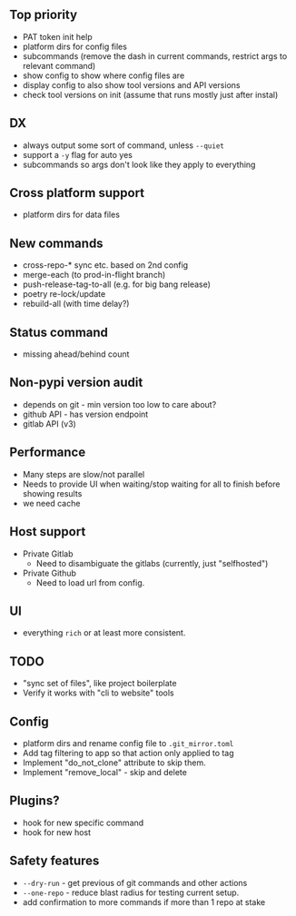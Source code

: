 ## Top priority
- PAT token init help
- platform dirs for config files
- subcommands (remove the dash in current commands, restrict args to relevant command)
- show config to show where config files are
- display config to also show tool versions and API versions
- check tool versions on init (assume that runs mostly just after instal)

## DX
- always output some sort of command, unless `--quiet`
- support a `-y` flag for auto yes
- subcommands so args don't look like they apply to everything

## Cross platform support
- platform dirs for data files

## New commands

- cross-repo-* sync etc. based on 2nd config
- merge-each (to prod-in-flight branch)
- push-release-tag-to-all (e.g. for big bang release)
- poetry re-lock/update
- rebuild-all (with time delay?)

## Status command

- missing ahead/behind count

## Non-pypi version audit

- depends on git - min version too low to care about?
- github API - has version endpoint
- gitlab API (v3)

## Performance

- Many steps are slow/not parallel
- Needs to provide UI when waiting/stop waiting for all to finish before showing results
- we need cache

## Host support

- Private Gitlab
  - Need to disambiguate the gitlabs (currently, just "selfhosted")
- Private Github
  - Need to load url from config.

## UI

- everything `rich` or at least more consistent.

## TODO

- "sync set of files", like project boilerplate
- Verify it works with "cli to website" tools

## Config

- platform dirs and rename config file to `.git_mirror.toml`
- Add tag filtering to app so that action only applied to tag
- Implement "do_not_clone" attribute to skip them.
- Implement "remove_local" - skip and delete

## Plugins?

- hook for new specific command
- hook for new host

## Safety features

- `--dry-run` - get previous of git commands and other actions
- `--one-repo` - reduce blast radius for testing current setup.
- add confirmation to more commands if more than 1 repo at stake
